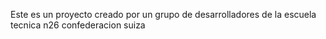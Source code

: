 Este es un proyecto creado por un grupo de desarrolladores de la escuela tecnica n26 confederacion suiza 